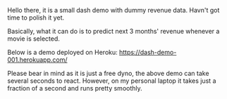 Hello there, it is a small dash demo with dummy revenue data. Havn't got time to polish it yet.

Basically, what it can do is to predict next 3 months' revenue whenever a movie is selected.

Below is a demo deployed on Heroku:
https://dash-demo-001.herokuapp.com/

Please bear in mind as it is just a free dyno, the above demo can take several seconds to react. However, on my personal laptop it takes just a fraction of a second and runs pretty smoothly.
